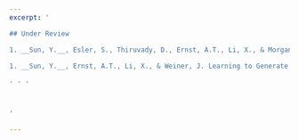 ```yaml
---
excerpt: '

## Under Review

1. __Sun, Y.__, Esler, S., Thiruvady, D., Ernst, A.T., Li, X., & Morgan, K. [Instance Space Analysis for the Car Sequencing Problem](https://arxiv.org/pdf/2012.10053.pdf). <br/>

1. __Sun, Y.__, Ernst, A.T., Li, X., & Weiner, J. Learning to Generate Columns for Combinatorial Optimization. <br/> 

- - - 



'

---
```


